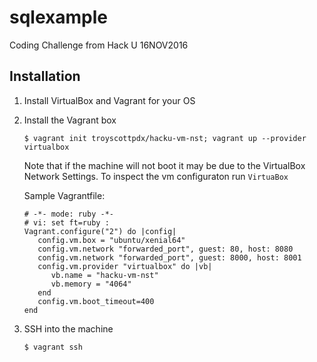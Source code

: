 # sqlexample
Coding Challenge from Hack U 16NOV2016

## Installation
1. Install VirtualBox and Vagrant for your OS

2. Install the Vagrant box

   ```$ vagrant init troyscottpdx/hacku-vm-nst; vagrant up --provider virtualbox```

   Note that if the machine will not boot it may be due to the VirtualBox Network Settings. To inspect the vm configuraton run `VirtuaBox`
   
   Sample Vagrantfile:
   
   ```
   # -*- mode: ruby -*-
   # vi: set ft=ruby :
   Vagrant.configure("2") do |config|
      config.vm.box = "ubuntu/xenial64"
      config.vm.network "forwarded_port", guest: 80, host: 8080
      config.vm.network "forwarded_port", guest: 8000, host: 8001
      config.vm.provider "virtualbox" do |vb|
         vb.name = "hacku-vm-nst"
         vb.memory = "4064"
      end
      config.vm.boot_timeout=400
   end
   ```
   
3. SSH into the machine

   ```$ vagrant ssh```
